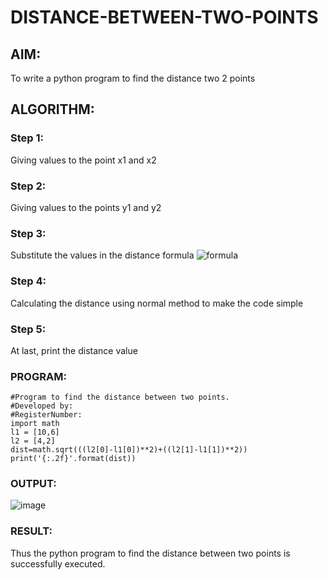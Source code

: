 # DISTANCE-BETWEEN-TWO-POINTS

## AIM:
To write a python program to find the distance two 2 points
## ALGORITHM:
### Step 1: 
Giving values to the point x1 and x2
### Step 2: 
Giving values to the points y1 and y2
### Step 3: 
Substitute the values in the distance formula  ![formula](/formula.JPG)
### Step 4: 
Calculating the distance using normal method to make the code simple
### Step 5: 
At last, print the distance value
### PROGRAM:
```
#Program to find the distance between two points.
#Developed by: 
#RegisterNumber:
import math
l1 = [10,6]
l2 = [4,2]
dist=math.sqrt(((l2[0]-l1[0])**2)+((l2[1]-l1[1])**2))
print('{:.2f}'.format(dist))
```
### OUTPUT:
![image](https://github.com/Darkwebnew/DISTANCE-BETWEEN-TWO-POINTS/assets/143114486/34e772e5-4649-4cfa-a111-c7690bfe29a1)
### RESULT:
Thus the python program to find the distance between two points is successfully executed.
